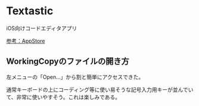 # Textastic

iOS向けコードエディタアプリ

[参考：AppStore](https://itunes.apple.com/jp/app/textastic-code-editor-7/id1049254261?mt=8)

## WorkingCopyのファイルの開き方

左メニューの「Open...」から割と簡単にアクセスできた。

通常キーボードの上にコーディング等に使い易そうな記号入力用キーが並んでいて、非常に使いやすそう。これは楽しみである。